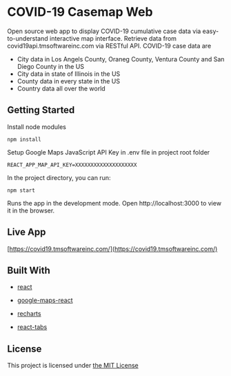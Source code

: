 # COVID-19 Casemap Web
Open source web app to display COVID-19 cumulative case data via easy-to-understand interactive map interface. Retrieve data from covid19api.tmsoftwareinc.com via RESTful API. 
COVID-19 case data are
* City data in Los Angels County, Oraneg County, Ventura County and San Diego County in the US
* City data in state of Illinois in the US
* County data in every state in the US
* Country data all over the world

## Getting Started

Install node modules

```npm install```

Setup Google Maps JavaScript API Key in .env file in project root folder

```REACT_APP_MAP_API_KEY=XXXXXXXXXXXXXXXXXXXX```

In the project directory, you can run:

```npm start```

Runs the app in the development mode.
Open http://localhost:3000 to view it in the browser.

## Live App
[https://covid19.tmsoftwareinc.com/](https://covid19.tmsoftwareinc.com/)

## Built With
* [react](https://reactjs.org/)
* [google-maps-react](https://github.com/fullstackreact/google-maps-react)

* [recharts](https://github.com/recharts/recharts)

* [react-tabs](https://github.com/reactjs/react-tabs)

## License
This project is licensed under [the MIT License](https://opensource.org/licenses/MIT)

